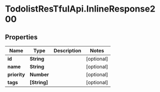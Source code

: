 # TodolistResTfulApi.InlineResponse200

## Properties
Name | Type | Description | Notes
------------ | ------------- | ------------- | -------------
**id** | **String** |  | [optional] 
**name** | **String** |  | [optional] 
**priority** | **Number** |  | [optional] 
**tags** | **[String]** |  | [optional] 

